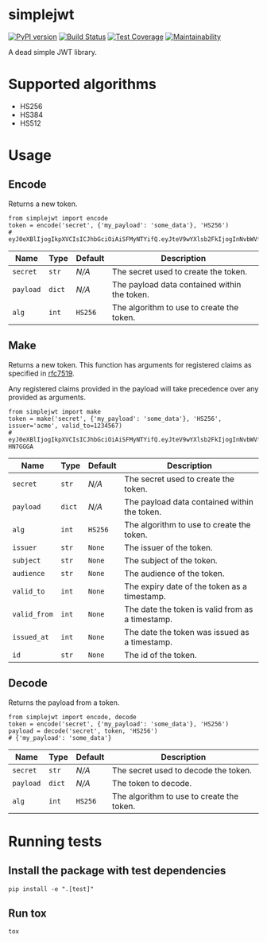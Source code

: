 # simplejwt

[![PyPI version](https://badge.fury.io/py/simplejwt.svg)](https://badge.fury.io/py/simplejwt)
[![Build Status](https://travis-ci.org/jmwri/simplejwt.svg?branch=master)](https://travis-ci.org/jmwri/simplejwt)
[![Test Coverage](https://api.codeclimate.com/v1/badges/740ea32cb00bd8c3520a/test_coverage)](https://codeclimate.com/github/jmwri/simplejwt/test_coverage)
[![Maintainability](https://api.codeclimate.com/v1/badges/740ea32cb00bd8c3520a/maintainability)](https://codeclimate.com/github/jmwri/simplejwt/maintainability)

A dead simple JWT library.

# Supported algorithms

* HS256
* HS384
* HS512

# Usage
## Encode
Returns a new token.

```
from simplejwt import encode
token = encode('secret', {'my_payload': 'some_data'}, 'HS256')
# eyJ0eXBlIjogIkpXVCIsICJhbGciOiAiSFMyNTYifQ.eyJteV9wYXlsb2FkIjogInNvbWVfZGF0YSJ9.BXAs5tYkARpGHhegb8g8bfj8KhjFUTTjdEf81Ma1VhY
```

| Name | Type | Default | Description |
| --- | --- | --- | --- |
| `secret` | `str` | *N/A* | The secret used to create the token. |
| `payload` | `dict` | *N/A* | The payload data contained within the token. |
| `alg` | `int` | `HS256` | The algorithm to use to create the token. |

## Make
Returns a new token. This function has arguments for registered claims as specified in [rfc7519](https://tools.ietf.org/html/rfc7519#section-4.1).

Any registered claims provided in the payload will take precedence over any provided as arguments. 

```
from simplejwt import make
token = make('secret', {'my_payload': 'some_data'}, 'HS256', issuer='acme', valid_to=1234567)
# eyJ0eXBlIjogIkpXVCIsICJhbGciOiAiSFMyNTYifQ.eyJteV9wYXlsb2FkIjogInNvbWVfZGF0YSIsICJpc3MiOiAiYWNtZSIsICJleHAiOiAxMjM0NTY3fQ.Nr5IADzsOhlzjxnghquBrRwewg10srDHu__-HN7GGGA
```

| Name | Type | Default | Description |
| --- | --- | --- | --- |
| `secret` | `str` | *N/A* | The secret used to create the token. |
| `payload` | `dict` | *N/A* | The payload data contained within the token. |
| `alg` | `int` | `HS256` | The algorithm to use to create the token. |
| `issuer` | `str` | `None` | The issuer of the token. |
| `subject` | `str` | `None` | The subject of the token. |
| `audience` | `str` | `None` | The audience of the token. |
| `valid_to` | `int` | `None` | The expiry date of the token as a timestamp. |
| `valid_from` | `int` | `None` | The date the token is valid from as a timestamp. |
| `issued_at` | `int` | `None` | The date the token was issued as a timestamp. |
| `id` | `str` | `None` | The id of the token. |

## Decode
Returns the payload from a token.

```
from simplejwt import encode, decode
token = encode('secret', {'my_payload': 'some_data'}, 'HS256')
payload = decode('secret', token, 'HS256')
# {'my_payload': 'some_data'}
```

| Name | Type | Default | Description |
| --- | --- | --- | --- |
| `secret` | `str` | *N/A* | The secret used to decode the token. |
| `payload` | `dict` | *N/A* | The token to decode. |
| `alg` | `int` | `HS256` | The algorithm to use to create the token. |

# Running tests
## Install the package with test dependencies
`pip install -e ".[test]"`

## Run tox
`tox`
